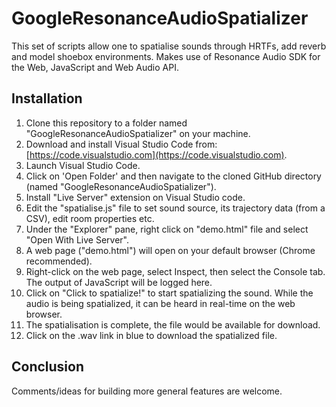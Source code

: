 # GoogleResonanceAudioSpatializer

This set of scripts allow one to spatialise sounds through HRTFs, add reverb and model shoebox environments. Makes use of Resonance Audio SDK for the Web, JavaScript and Web Audio API.

## Installation

1. Clone this repository to a folder named "GoogleResonanceAudioSpatializer" on your machine.
2. Download and install Visual Studio Code from: [https://code.visualstudio.com](https://code.visualstudio.com).
3. Launch Visual Studio Code.
4. Click on 'Open Folder' and then navigate to the cloned GitHub directory (named "GoogleResonanceAudioSpatializer").
5. Install "Live Server" extension on Visual Studio code.
6. Edit the "spatialise.js" file to set sound source, its trajectory data (from a CSV), edit room properties etc.
6. Under the "Explorer" pane, right click on "demo.html" file and select "Open With Live Server".
7. A web page ("demo.html") will open on your default browser (Chrome recommended).
8. Right-click on the web page, select Inspect, then select the Console tab. The output of JavaScript will be logged here.
9. Click on "Click to spatialize!" to start spatializing the sound. While the audio is being spatialized, it can be heard in real-time on the web browser. 
10. The spatialisation is complete, the file would be available for download.
11. Click on the <filename>.wav link in blue to download the spatialized file. 

## Conclusion

Comments/ideas for building more general features are welcome.